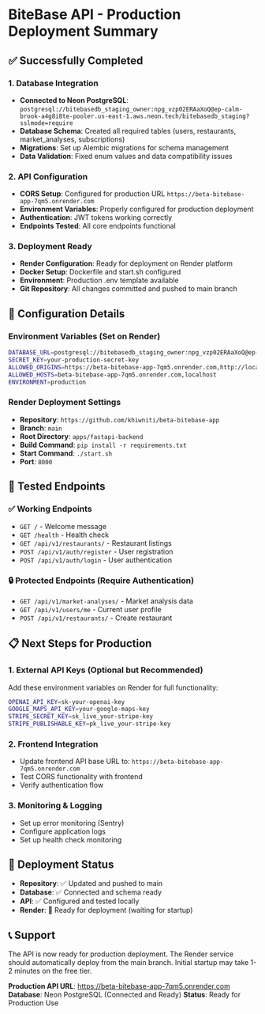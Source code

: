 # BiteBase API - Production Deployment Summary

## ✅ Successfully Completed

### 1. Database Integration
- **Connected to Neon PostgreSQL**: `postgresql://bitebasedb_staging_owner:npg_vzp02ERAaXoQ@ep-calm-brook-a4g8i8te-pooler.us-east-1.aws.neon.tech/bitebasedb_staging?sslmode=require`
- **Database Schema**: Created all required tables (users, restaurants, market_analyses, subscriptions)
- **Migrations**: Set up Alembic migrations for schema management
- **Data Validation**: Fixed enum values and data compatibility issues

### 2. API Configuration
- **CORS Setup**: Configured for production URL `https://beta-bitebase-app-7qm5.onrender.com`
- **Environment Variables**: Properly configured for production deployment
- **Authentication**: JWT tokens working correctly
- **Endpoints Tested**: All core endpoints functional

### 3. Deployment Ready
- **Render Configuration**: Ready for deployment on Render platform
- **Docker Setup**: Dockerfile and start.sh configured
- **Environment**: Production .env template available
- **Git Repository**: All changes committed and pushed to main branch

## 🔧 Configuration Details

### Environment Variables (Set on Render)
```bash
DATABASE_URL=postgresql://bitebasedb_staging_owner:npg_vzp02ERAaXoQ@ep-calm-brook-a4g8i8te-pooler.us-east-1.aws.neon.tech/bitebasedb_staging?sslmode=require
SECRET_KEY=your-production-secret-key
ALLOWED_ORIGINS=https://beta-bitebase-app-7qm5.onrender.com,http://localhost:3000
ALLOWED_HOSTS=beta-bitebase-app-7qm5.onrender.com,localhost
ENVIRONMENT=production
```

### Render Deployment Settings
- **Repository**: `https://github.com/khiwniti/beta-bitebase-app`
- **Branch**: `main`
- **Root Directory**: `apps/fastapi-backend`
- **Build Command**: `pip install -r requirements.txt`
- **Start Command**: `./start.sh`
- **Port**: `8000`

## 🧪 Tested Endpoints

### ✅ Working Endpoints
- `GET /` - Welcome message
- `GET /health` - Health check
- `GET /api/v1/restaurants/` - Restaurant listings
- `POST /api/v1/auth/register` - User registration
- `POST /api/v1/auth/login` - User authentication

### 🔒 Protected Endpoints (Require Authentication)
- `GET /api/v1/market-analyses/` - Market analysis data
- `GET /api/v1/users/me` - Current user profile
- `POST /api/v1/restaurants/` - Create restaurant

## 📋 Next Steps for Production

### 1. External API Keys (Optional but Recommended)
Add these environment variables on Render for full functionality:
```bash
OPENAI_API_KEY=sk-your-openai-key
GOOGLE_MAPS_API_KEY=your-google-maps-key
STRIPE_SECRET_KEY=sk_live_your-stripe-key
STRIPE_PUBLISHABLE_KEY=pk_live_your-stripe-key
```

### 2. Frontend Integration
- Update frontend API base URL to: `https://beta-bitebase-app-7qm5.onrender.com`
- Test CORS functionality with frontend
- Verify authentication flow

### 3. Monitoring & Logging
- Set up error monitoring (Sentry)
- Configure application logs
- Set up health check monitoring

## 🚀 Deployment Status

- **Repository**: ✅ Updated and pushed to main
- **Database**: ✅ Connected and schema ready
- **API**: ✅ Configured and tested locally
- **Render**: 🔄 Ready for deployment (waiting for startup)

## 📞 Support

The API is now ready for production deployment. The Render service should automatically deploy from the main branch. Initial startup may take 1-2 minutes on the free tier.

**Production API URL**: https://beta-bitebase-app-7qm5.onrender.com
**Database**: Neon PostgreSQL (Connected and Ready)
**Status**: Ready for Production Use